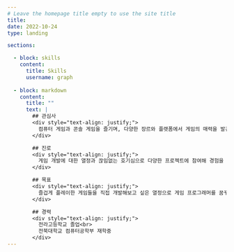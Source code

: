 ```yaml
---
# Leave the homepage title empty to use the site title
title:
date: 2022-10-24
type: landing

sections:

  - block: skills
    content:
      title: Skills
      username: graph
  
  - block: markdown
    content:
      title: ""
      text: |
        ## 관심사
        <div style="text-align: justify;">
          컴퓨터 게임과 콘솔 게임을 즐기며, 다양한 장르와 플랫폼에서 게임의 매력을 발견하는 것을 좋아합니다. 특히 각 플랫폼의 특성에 맞는 게임 디자인과 플레이 경험을 분석하는 데 관심이 있습니다. 컴퓨터 게임에서는 온라인 멀티플레이와 커뮤니티를 통한 상호작용이, 콘솔 게임에서는 게임패드의 감각적인 조작과 몰입감 있는 스토리텔링이 매력적이라고 느낍니다. 이러한 경험을 바탕으로, 컴퓨터와 콘솔 양쪽에서 유저들이 즐길 수 있는 게임을 만들어보고 싶습니다.
        </div>

        ## 진로
        <div style="text-align: justify;">
          게임 개발에 대한 열정과 끊임없는 호기심으로 다양한 프로젝트에 참여해 경험을 쌓고 싶습니다. 부트캠프에 참여하여 기술 역량을 향상시키고, 협업 경험을 통해 팀 기반 개발의 중요성을 배우고자 합니다. 이를 통해 게임 개발에 필요한 기술과 커뮤니케이션 능력을 갖추어 다양한 게임 회사에서 활약하고 싶습니다. 특히, 넥슨, 넷마블, 엔씨소프트와 같은 국내 게임 업계의 선두주자 회사에 입사하여 창의적인 프로젝트에 참여하는 것이 목표입니다. 이 회사들의 탄탄한 게임 개발 경험과 세계적으로 사랑받는 타이틀을 통해 플레이어에게 즐거움을 선사하고, 자신의 실력을 발전시키는 기회를 얻고자 합니다.
        </div>

        ## 목표
        <div style="text-align: justify;">
          즐겁게 플레이한 게임들을 직접 개발해보고 싶은 열정으로 게임 프로그래머를 꿈꾸고 있습니다. 넥슨, 넷마블, 엔씨소프트와 같은 한국의 선도 게임 기업에 입사하여 신기하고 재미있는 게임을 개발하는 구성원이 되는 것이 큰 목표입니다. 또한, 국내에서 쌓은 개발 경험을 바탕으로 더 나아가 일본의 닌텐도와 같은 글로벌 기업에서도 일하며, 다양한 문화와 유저층을 고려한 게임을 개발하고 싶습니다. 최종적으로는, 게임을 통해 전 세계의 사람들에게 즐거움과 영감을 주는 개발자가 되는 것이 꿈입니다.
        </div>

        ## 경력
        <div style="text-align: justify;">
          전라고등학교 졸업<br>
          전북대학교 컴퓨터공학부 재학중
        </div>
---
```






